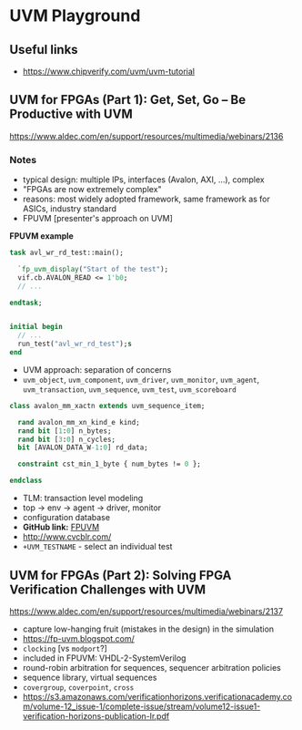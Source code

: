 # UVM Playground

## Useful links

- https://www.chipverify.com/uvm/uvm-tutorial



## UVM for FPGAs (Part 1): Get, Set, Go – Be Productive with UVM

https://www.aldec.com/en/support/resources/multimedia/webinars/2136

### Notes

- typical design: multiple IPs, interfaces (Avalon, AXI, ...), complex
- "FPGAs are now extremely complex"
- reasons: most widely adopted framework, same framework as for ASICs, industry standard
- FPUVM [presenter's approach on UVM]

**FPUVM example**

```systemverilog
task avl_wr_rd_test::main();

  `fp_uvm_display("Start of the test");
  vif.cb.AVALON_READ <= 1'b0;
  // ...

endtask;


initial begin
  // ...
  run_test("avl_wr_rd_test");s
end
```

- UVM approach: separation of concerns
- `uvm_object`, `uvm_component`, `uvm_driver`, `uvm_monitor`, `uvm_agent`,
  `uvm_transaction`, `uvm_sequence`, `uvm_test`, `uvm_scoreboard`

```systemverilog
class avalon_mm_xactn extends uvm_sequence_item;

  rand avalon_mm_xn_kind_e kind;
  rand bit [1:0] n_bytes;
  rand bit [3:0] n_cycles;
  bit [AVALON_DATA_W-1:0] rd_data;

  constraint cst_min_1_byte { num_bytes != 0 };

endclass
```

- TLM: transaction level modeling
- top -> env -> agent -> driver, monitor
- configuration database
- **GitHub link:** [FPUVM](github.com/svenka3/fp-uvm)
- http://www.cvcblr.com/
- `+UVM_TESTNAME` - select an individual test


## UVM for FPGAs (Part 2): Solving FPGA Verification Challenges with UVM

https://www.aldec.com/en/support/resources/multimedia/webinars/2137

- capture low-hanging fruit (mistakes in the design) in the simulation
- https://fp-uvm.blogspot.com/
- `clocking` [vs `modport`?]
- included in FPUVM: VHDL-2-SystemVerilog
- round-robin arbitration for sequences, sequencer arbitration policies
- sequence library, virtual sequences
- `covergroup`, `coverpoint`, `cross`
- https://s3.amazonaws.com/verificationhorizons.verificationacademy.com/volume-12_issue-1/complete-issue/stream/volume12-issue1-verification-horizons-publication-lr.pdf

